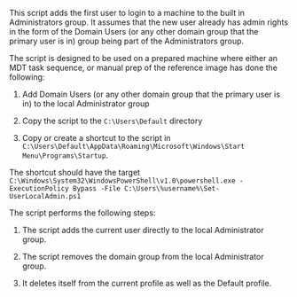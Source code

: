 This script adds the first user to login to a machine to the built in Administrators group. It assumes that the new user already has admin rights in the form of the Domain Users (or any other domain group that the primary user is in) group being part of the Administrators group. 


The script is designed to be used on a prepared machine where either an MDT task sequence, or manual prep of the reference image has done the following:

1) Add Domain Users (or any other domain group that the primary user is in) to the local Administrator group

2) Copy the script to the `C:\Users\Default` directory

3) Copy or create a shortcut to the script in `C:\Users\Default\AppData\Roaming\Microsoft\Windows\Start Menu\Programs\Startup`.


The shortcut should have the target `C:\Windows\System32\WindowsPowerShell\v1.0\powershell.exe -ExecutionPolicy Bypass -File C:\Users\%username%\Set-UserLocalAdmin.ps1`


The script performs the following steps:

1) The script adds the current user directly to the local Administrator group.

2) The script removes the domain group from the local Administrator group.

3) It deletes itself from the current profile as well as the Default profile.